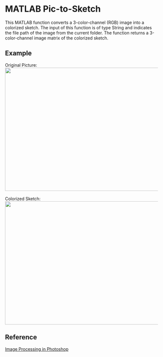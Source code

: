 # MATLAB Pic-to-Sketch #
This MATLAB function converts a 3-color-channel (RGB) image into a colorized sketch. The input of this function is of type String and indicates the file path of the image from the current folder. The function returns a 3-color-channel image matrix of the colorized sketch.

## Example ##
Original Picture: <br />
<img src="https://raw.githubusercontent.com/yanghaoqin/MATLAB-pic2sketch/master/testpic.jpg" width="540" height="405" />
<br /><br />
Colorized Sketch: <br />
<img src="https://raw.githubusercontent.com/yanghaoqin/MATLAB-pic2sketch/master/testsketch.jpg" width="540" height="405" />

## Reference ##
[Image Processing in Photoshop](https://www.photoshopessentials.com/photo-effects/photo-to-sketch/)
